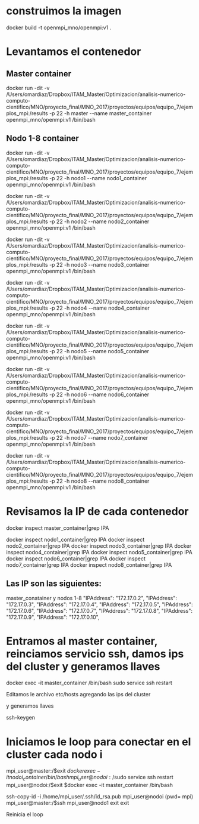 
# construimos la imagen
docker build -t openmpi_mno/openmpi:v1 .

# Levantamos el contenedor

## Master container
docker run -dit -v /Users/omardiaz/Dropbox/ITAM_Master/Optimizacion/analisis-numerico-computo-cientifico/MNO/proyecto_final/MNO_2017/proyectos/equipos/equipo_7/ejemplos_mpi:/results -p 22 -h master --name master_container openmpi_mno/openmpi:v1 /bin/bash

## Nodo 1-8 container
docker run -dit -v /Users/omardiaz/Dropbox/ITAM_Master/Optimizacion/analisis-numerico-computo-cientifico/MNO/proyecto_final/MNO_2017/proyectos/equipos/equipo_7/ejemplos_mpi:/results -p 22 -h nodo1 --name nodo1_container openmpi_mno/openmpi:v1 /bin/bash

docker run -dit -v /Users/omardiaz/Dropbox/ITAM_Master/Optimizacion/analisis-numerico-computo-cientifico/MNO/proyecto_final/MNO_2017/proyectos/equipos/equipo_7/ejemplos_mpi:/results -p 22 -h nodo2 --name nodo2_container openmpi_mno/openmpi:v1 /bin/bash

docker run -dit -v /Users/omardiaz/Dropbox/ITAM_Master/Optimizacion/analisis-numerico-computo-cientifico/MNO/proyecto_final/MNO_2017/proyectos/equipos/equipo_7/ejemplos_mpi:/results -p 22 -h nodo3 --name nodo3_container openmpi_mno/openmpi:v1 /bin/bash

docker run -dit -v /Users/omardiaz/Dropbox/ITAM_Master/Optimizacion/analisis-numerico-computo-cientifico/MNO/proyecto_final/MNO_2017/proyectos/equipos/equipo_7/ejemplos_mpi:/results -p 22 -h nodo4 --name nodo4_container openmpi_mno/openmpi:v1 /bin/bash

docker run -dit -v /Users/omardiaz/Dropbox/ITAM_Master/Optimizacion/analisis-numerico-computo-cientifico/MNO/proyecto_final/MNO_2017/proyectos/equipos/equipo_7/ejemplos_mpi:/results -p 22 -h nodo5 --name nodo5_container openmpi_mno/openmpi:v1 /bin/bash

docker run -dit -v /Users/omardiaz/Dropbox/ITAM_Master/Optimizacion/analisis-numerico-computo-cientifico/MNO/proyecto_final/MNO_2017/proyectos/equipos/equipo_7/ejemplos_mpi:/results -p 22 -h nodo6 --name nodo6_container openmpi_mno/openmpi:v1 /bin/bash

docker run -dit -v /Users/omardiaz/Dropbox/ITAM_Master/Optimizacion/analisis-numerico-computo-cientifico/MNO/proyecto_final/MNO_2017/proyectos/equipos/equipo_7/ejemplos_mpi:/results -p 22 -h nodo7 --name nodo7_container openmpi_mno/openmpi:v1 /bin/bash

docker run -dit -v /Users/omardiaz/Dropbox/ITAM_Master/Optimizacion/analisis-numerico-computo-cientifico/MNO/proyecto_final/MNO_2017/proyectos/equipos/equipo_7/ejemplos_mpi:/results -p 22 -h nodo8 --name nodo8_container openmpi_mno/openmpi:v1 /bin/bash

# Revisamos la IP de cada contenedor

docker inspect master_container|grep IPA

docker inspect nodo1_container|grep IPA
docker inspect nodo2_container|grep IPA
docker inspect nodo3_container|grep IPA
docker inspect nodo4_container|grep IPA
docker inspect nodo5_container|grep IPA
docker inspect nodo6_container|grep IPA
docker inspect nodo7_container|grep IPA
docker inspect nodo8_container|grep IPA

## Las IP son las siguientes:
master_conatainer y nodos 1-8
"IPAddress": "172.17.0.2",
"IPAddress": "172.17.0.3",
"IPAddress": "172.17.0.4",
"IPAddress": "172.17.0.5",
"IPAddress": "172.17.0.6",
"IPAddress": "172.17.0.7",
"IPAddress": "172.17.0.8",
"IPAddress": "172.17.0.9",
"IPAddress": "172.17.0.10",

# Entramos al master container, reinciamos servicio ssh, damos ips del cluster y generamos llaves

docker exec -it master_container /bin/bash
sudo service ssh restart

Editamos le archivo etc/hosts agregando las ips del cluster

y generamos llaves

ssh-keygen

# Iniciamos le loop para conectar en el cluster cada nodo i

mpi_user@master:/$exit
$docker exec -it nodoi_container /bin/bash
mpi_user@nodoi:/$sudo service ssh restart
mpi_user@nodoi:/$exit
$docker exec -it master_container /bin/bash

ssh-copy-id -i /home/mpi_user/.ssh/id_rsa.pub mpi_user@nodoi (pwd= mpi)
mpi_user@master:/$ssh mpi_user@nodo1
exit
exit


Reinicia el loop
